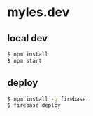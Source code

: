 # myles.dev

## local dev

```sh
$ npm install
$ npm start
```

## deploy

```sh
$ npm install -g firebase
$ firebase deploy
```
